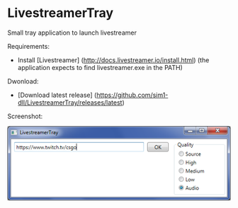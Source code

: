 # LivestreamerTray
Small tray application to launch livestreamer

Requirements:
- Install [Livestreamer] (http://docs.livestreamer.io/install.html) (the application expects to find livestreamer.exe in the PATH)

Dwonload:
- [Download latest release] (https://github.com/sim1-dll/LivestreamerTray/releases/latest)

Screenshot:

![ScreenShot](https://github.com/sim1-dll/LivestreamerTray/blob/master/LivestreamerTray.png)
